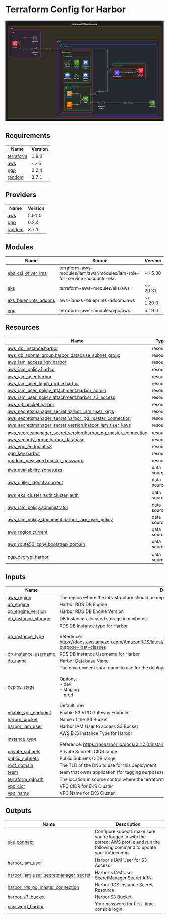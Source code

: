 # Terraform Config for Harbor

![Harbor on AWS EKS](./architecture.png)

## Requirements

| Name | Version |
|------|---------|
| <a name="requirement_terraform"></a> [terraform](#requirement\_terraform) | 1.9.3 |
| <a name="requirement_aws"></a> [aws](#requirement\_aws) | ~> 5 |
| <a name="requirement_pgp"></a> [pgp](#requirement\_pgp) | 0.2.4 |
| <a name="requirement_random"></a> [random](#requirement\_random) | 3.7.1 |

## Providers

| Name | Version |
|------|---------|
| <a name="provider_aws"></a> [aws](#provider\_aws) | 5.91.0 |
| <a name="provider_pgp"></a> [pgp](#provider\_pgp) | 0.2.4 |
| <a name="provider_random"></a> [random](#provider\_random) | 3.7.1 |

## Modules

| Name | Source | Version |
|------|--------|---------|
| <a name="module_ebs_csi_driver_irsa"></a> [ebs\_csi\_driver\_irsa](#module\_ebs\_csi\_driver\_irsa) | terraform-aws-modules/iam/aws//modules/iam-role-for-service-accounts-eks | ~> 5.30 |
| <a name="module_eks"></a> [eks](#module\_eks) | terraform-aws-modules/eks/aws | ~> 20.31 |
| <a name="module_eks_blueprints_addons"></a> [eks\_blueprints\_addons](#module\_eks\_blueprints\_addons) | aws-ia/eks-blueprints-addons/aws | ~> 1.20.0 |
| <a name="module_vpc"></a> [vpc](#module\_vpc) | terraform-aws-modules/vpc/aws | 5.19.0 |

## Resources

| Name | Type |
|------|------|
| [aws_db_instance.harbor](https://registry.terraform.io/providers/hashicorp/aws/latest/docs/resources/db_instance) | resource |
| [aws_db_subnet_group.harbor_database_subnet_group](https://registry.terraform.io/providers/hashicorp/aws/latest/docs/resources/db_subnet_group) | resource |
| [aws_iam_access_key.harbor](https://registry.terraform.io/providers/hashicorp/aws/latest/docs/resources/iam_access_key) | resource |
| [aws_iam_policy.harbor](https://registry.terraform.io/providers/hashicorp/aws/latest/docs/resources/iam_policy) | resource |
| [aws_iam_user.harbor](https://registry.terraform.io/providers/hashicorp/aws/latest/docs/resources/iam_user) | resource |
| [aws_iam_user_login_profile.harbor](https://registry.terraform.io/providers/hashicorp/aws/latest/docs/resources/iam_user_login_profile) | resource |
| [aws_iam_user_policy_attachment.harbor_admin](https://registry.terraform.io/providers/hashicorp/aws/latest/docs/resources/iam_user_policy_attachment) | resource |
| [aws_iam_user_policy_attachment.harbor_s3_access](https://registry.terraform.io/providers/hashicorp/aws/latest/docs/resources/iam_user_policy_attachment) | resource |
| [aws_s3_bucket.harbor](https://registry.terraform.io/providers/hashicorp/aws/latest/docs/resources/s3_bucket) | resource |
| [aws_secretsmanager_secret.harbor_iam_user_keys](https://registry.terraform.io/providers/hashicorp/aws/latest/docs/resources/secretsmanager_secret) | resource |
| [aws_secretsmanager_secret.harbor_pg_master_connection](https://registry.terraform.io/providers/hashicorp/aws/latest/docs/resources/secretsmanager_secret) | resource |
| [aws_secretsmanager_secret_version.harbor_iam_user_keys](https://registry.terraform.io/providers/hashicorp/aws/latest/docs/resources/secretsmanager_secret_version) | resource |
| [aws_secretsmanager_secret_version.harbor_pg_master_connection](https://registry.terraform.io/providers/hashicorp/aws/latest/docs/resources/secretsmanager_secret_version) | resource |
| [aws_security_group.harbor_database](https://registry.terraform.io/providers/hashicorp/aws/latest/docs/resources/security_group) | resource |
| [aws_vpc_endpoint.s3](https://registry.terraform.io/providers/hashicorp/aws/latest/docs/resources/vpc_endpoint) | resource |
| [pgp_key.harbor](https://registry.terraform.io/providers/ekristen/pgp/0.2.4/docs/resources/key) | resource |
| [random_password.master_password](https://registry.terraform.io/providers/hashicorp/random/3.7.1/docs/resources/password) | resource |
| [aws_availability_zones.azs](https://registry.terraform.io/providers/hashicorp/aws/latest/docs/data-sources/availability_zones) | data source |
| [aws_caller_identity.current](https://registry.terraform.io/providers/hashicorp/aws/latest/docs/data-sources/caller_identity) | data source |
| [aws_eks_cluster_auth.cluster_auth](https://registry.terraform.io/providers/hashicorp/aws/latest/docs/data-sources/eks_cluster_auth) | data source |
| [aws_iam_policy.administrator](https://registry.terraform.io/providers/hashicorp/aws/latest/docs/data-sources/iam_policy) | data source |
| [aws_iam_policy_document.harbor_iam_user_policy](https://registry.terraform.io/providers/hashicorp/aws/latest/docs/data-sources/iam_policy_document) | data source |
| [aws_region.current](https://registry.terraform.io/providers/hashicorp/aws/latest/docs/data-sources/region) | data source |
| [aws_route53_zone.bootstrap_domain](https://registry.terraform.io/providers/hashicorp/aws/latest/docs/data-sources/route53_zone) | data source |
| [pgp_decrypt.harbor](https://registry.terraform.io/providers/ekristen/pgp/0.2.4/docs/data-sources/decrypt) | data source |

## Inputs

| Name | Description | Type | Default | Required |
|------|-------------|------|---------|:--------:|
| <a name="input_aws_region"></a> [aws\_region](#input\_aws\_region) | The region where the infrastructure should be deployed to | `string` | `"us-east-1"` | no |
| <a name="input_db_engine"></a> [db\_engine](#input\_db\_engine) | Harbor RDS DB Engine | `string` | `"postgres"` | no |
| <a name="input_db_engine_version"></a> [db\_engine\_version](#input\_db\_engine\_version) | Harbor RDS DB Engine Version | `string` | `"15.10"` | no |
| <a name="input_db_instance_storage"></a> [db\_instance\_storage](#input\_db\_instance\_storage) | DB Instance allocated storage in gibibytes | `number` | `10` | no |
| <a name="input_db_instance_type"></a> [db\_instance\_type](#input\_db\_instance\_type) | RDS DB Instance type for Harbor<br/><br/>  Reference: https://docs.aws.amazon.com/AmazonRDS/latest/UserGuide/Concepts.DBInstanceClass.Support.html#gen-purpose-inst-classes | `string` | n/a | yes |
| <a name="input_db_instance_username"></a> [db\_instance\_username](#input\_db\_instance\_username) | RDS DB Instance Username for Harbor | `string` | `"harbor"` | no |
| <a name="input_db_name"></a> [db\_name](#input\_db\_name) | Harbor Database Name | `string` | `"registry"` | no |
| <a name="input_deploy_stage"></a> [deploy\_stage](#input\_deploy\_stage) | The environment short name to use for the deployed resources (for tagging purposes).<br/><br/>  Options:<br/>  - dev<br/>  - staging<br/>  - prod<br/><br/>  Default: dev | `string` | `"dev"` | no |
| <a name="input_enable_vpc_endpoint"></a> [enable\_vpc\_endpoint](#input\_enable\_vpc\_endpoint) | Enable S3 VPC Gateway Endpoint | `bool` | `null` | no |
| <a name="input_harbor_bucket"></a> [harbor\_bucket](#input\_harbor\_bucket) | Name of the S3 Bucket | `string` | `"harbor-test"` | no |
| <a name="input_harbor_iam_user"></a> [harbor\_iam\_user](#input\_harbor\_iam\_user) | Harbor IAM User to access S3 Bucket | `string` | `"harbor"` | no |
| <a name="input_instance_type"></a> [instance\_type](#input\_instance\_type) | AWS EKS Instance Type for Harbor<br/><br/>  Reference: https://goharbor.io/docs/2.12.0/install-config/installation-prereqs/ | `string` | n/a | yes |
| <a name="input_private_subnets"></a> [private\_subnets](#input\_private\_subnets) | Private Subnets CIDR range | `list(string)` | n/a | yes |
| <a name="input_public_subnets"></a> [public\_subnets](#input\_public\_subnets) | Public Subnets CIDR range | `list(string)` | n/a | yes |
| <a name="input_root_domain"></a> [root\_domain](#input\_root\_domain) | The TLD of the DNS to use for this deployment | `string` | `"ignitescale.com"` | no |
| <a name="input_team"></a> [team](#input\_team) | team that owns application (for tagging purposes) | `string` | `"Ak"` | no |
| <a name="input_terraform_gitpath"></a> [terraform\_gitpath](#input\_terraform\_gitpath) | The location in source control where the terraform directory exists (for tagging purposes) | `string` | `"terraform"` | no |
| <a name="input_vpc_cidr"></a> [vpc\_cidr](#input\_vpc\_cidr) | VPC CIDR for EKS Cluster | `string` | n/a | yes |
| <a name="input_vpc_name"></a> [vpc\_name](#input\_vpc\_name) | VPC Name for EKS Cluster | `string` | n/a | yes |

## Outputs

| Name | Description |
|------|-------------|
| <a name="output_eks_connect"></a> [eks\_connect](#output\_eks\_connect) | Configure kubectl: make sure you're logged in with the correct AWS profile and run the following command to update your kubeconfig |
| <a name="output_harbor_iam_user"></a> [harbor\_iam\_user](#output\_harbor\_iam\_user) | Harbor's IAM User for S3 Access |
| <a name="output_harbor_iam_user_secretmanager_secret"></a> [harbor\_iam\_user\_secretmanager\_secret](#output\_harbor\_iam\_user\_secretmanager\_secret) | Harbor's IAM User SecretManager Secret ARN |
| <a name="output_harbor_rds_pg_master_connection"></a> [harbor\_rds\_pg\_master\_connection](#output\_harbor\_rds\_pg\_master\_connection) | Harbor RDS Instance Secret Resource |
| <a name="output_harbor_s3_bucket"></a> [harbor\_s3\_bucket](#output\_harbor\_s3\_bucket) | Harbor S3 Bucket |
| <a name="output_password_harbor"></a> [password\_harbor](#output\_password\_harbor) | Your password for first-time console login |
